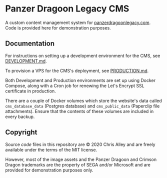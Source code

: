 Panzer Dragoon Legacy CMS
=========================

A custom content management system for
[panzerdragoonlegacy.com](http://www.panzerdragoonlegacy.com). Code is provided
here for demonstration purposes.

Documentation
-------------

For instructions on setting up a development environment for the CMS, see
[DEVELOPMENT.md](DEVELOPMENT.md).

To provision a VPS for the CMS's deployment,
see [PRODUCTION.md](PRODUCTION.md).

Both Development and Production environments are set up using Docker Compose,
along with a Cron job for renewing the Let's Encrypt SSL certificate in
production.

There are a couple of Docker volumes which store the website's data called
`cms_database_data` (Postgres database) and `cms_public_data` (Paperclip file
attachments). Ensure that the contents of these volumes are included in every
backup.

Copyright
---------

Source *code* files in this repository are © 2020 Chris Alley and are freely
available under the terms of the MIT license.

However, most of the image assets and the Panzer Dragoon and Crimson Dragon
trademarks are the property of SEGA and/or Microsoft and are provided for
demonstration purposes only.
